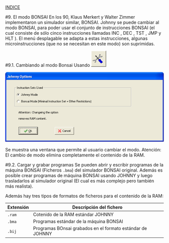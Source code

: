 [INDICE](./README.md)

#9. El modo BONSAI
En los 90, Klaus Merkert y Walter Zimmer implementaron un simulador similar, BONSAI.
Johnny se puede cambiar al modo BONSAI, para poder usar el conjunto de 
instrucciones BONSAI (el cual consiste de sólo cinco instrucciones 
llamadas INC , DEC , TST , JMP y HLT ).
El menú desplagable se adapta a estas instrucciones, algunas microinstrucciones
(que no se necesitan en este modo) son suprimidas.

#9.1. Cambiando al modo Bonsai
Usando ![Modo Bonsai](./imagen/9-bonsai.png)

![Opciones](./imagen/9-options.png)

Se muestra una ventana que permite al usuario cambiar el modo. Atención:
El cambio de modo elimina completamente el contenido de la RAM.

#9.2. Cargar y grabar programas
Se pueden abrir y escribir programas de la máquina BONSAI (Ficheros `.bma`) 
del simulador BONSAI original. Además es posible crear programas de máquina
BONSAI usando JOHNNY y luego trasladarlos al simulador original (El cual
es más complejo pero también más realista).

Además hay tres tipos de formatos de ficheros para el contenido de la RAM:

|Extensión| Descripción del fichero           |
|---------|-----------------------------------|
| `.ram`  | Cotenido de la RAM estándar JOHNNY |
| `.bma`  | Programas estándar de la máquina BONSAI |
| `.bij`  | Programas BOnsai grabados en el formato estándar de JOHNNY |
